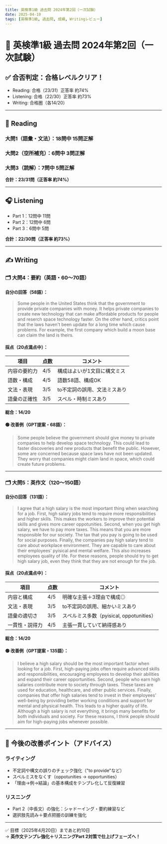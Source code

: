 ```yaml
---
title: 英検準1級 過去問 2024年第2回（一次試験）
date: 2025-04-10
tags: [英検準1級, 過去問, 成績, Writingレビュー]
---
```

# 📝 英検準1級 過去問 2024年第2回（一次試験）

## ✅ 合否判定：**合格レベルクリア！**

- Reading: 合格（23/31）正答率 約74%
- Listening: 合格（22/30）正答率 約73%
- Writing: 合格圏（各14/20）

---

## 🧠 Reading

### 大問1（語彙・文法）：18問中 15問正解  
### 大問2（空所補充）：6問中 3問正解  
### 大問3（読解）：7問中 5問正解  

**合計：23/31問（正答率 約74%）**

---

## 🎧 Listening

- Part 1：12問中 11問
- Part 2：12問中 6問
- Part 3：6問中 5問  

**合計：22/30問（正答率 約73%）**

---

## ✍️ Writing

### 🗂 大問4：要約（英語・60〜70語）

#### 自分の回答（58語）：
> Some people in the United States think that the government to provide private companies with money. It helps private companies to create new technology that can make affordable products for people and reserch space technology faster. On the other hand, critics point that the laws haven't been update for a long time which cause problems. For example, the first company which build a moon base can claim the land is theirs.

#### 採点（20点満点中）：
| 項目 | 点数 | コメント |
|------|------|----------|
| 内容の要約力 | 4/5 | 構成はよいが1文目に構文ミス |
| 語数・構成 | 4/5 | 語数58語、構成OK |
| 文法・表現 | 3/5 | to不定詞の誤用、文法ミスあり |
| 語彙の正確性 | 3/5 | スペル・時制ミスあり |

**総合：14/20**

#### 🟢 改善例（GPT提案・68語）：
> Some people believe the government should give money to private companies to help develop space technology. This could lead to faster discoveries and new products that benefit the public. However, some are concerned because space laws have not been updated. They worry that companies might claim land in space, which could create future problems.

---

### 🗂 大問5：英作文（120〜150語）

#### 自分の回答（131語）：
> I agree that a high salary is the most important thing when searching for a job. First, high salary jobs tend to require more responsibilities and higher skills. This makes the workers to improve their potential skills and gives more career oppotunities. Second, when you get high salary, we have to pay more taxes. This means that you are more responsible for our society. The tax that you pay is going to be used for social purposes. Finally, the companies pay high salary tend to care about workplace environment. They are capable to care about their employees' pyisical and mental welfare. This also increases employees quality of life. For these reasons, people should try to get high salary job, even they think that they are not enough for the job.

#### 採点（20点満点中）：
| 項目 | 点数 | コメント |
|------|------|----------|
| 内容と構成 | 4/5 | 明確な主張＋3理由で構成◎ |
| 文法・表現 | 3/5 | to不定詞の誤用、細かいミスあり |
| 語彙の適切さ | 3/5 | スペルミス多数（pyisical, oppotunities） |
| 一貫性・説得力 | 4/5 | 主張一貫していて納得感あり |

**総合：14/20**

#### 🟢 改善例（GPT提案・135語）：
> I believe a high salary should be the most important factor when looking for a job. First, high-paying jobs often require advanced skills and responsibilities, encouraging employees to develop their abilities and expand their career opportunities. Second, people who earn high salaries contribute more to society through taxes. These taxes are used for education, healthcare, and other public services. Finally, companies that offer high salaries tend to invest in their employees' well-being by providing better working conditions and support for mental and physical health. This leads to a higher quality of life. Although a high salary is not everything, it brings many benefits for both individuals and society. For these reasons, I think people should aim for high-paying jobs whenever possible.

---

## 🎯 今後の改善ポイント（アドバイス）

### ライティング
- 不定詞や構文の誤りのチェック強化（"to provide"など）
- スペルミスをなくす（oppotunities → opportunities）
- 「理由→例→結論」の基本構成をテンプレ化して反復練習

### リスニング
- Part 2（中長文）の強化：シャドーイング・要約練習など
- 選択肢先読み＋要点把握の訓練を強化

---

✅ 目標（2025年4月20日）まであと約10日  
→ **英作文テンプレ強化＋リスニングPart 2対策で仕上げフェーズへ！**

